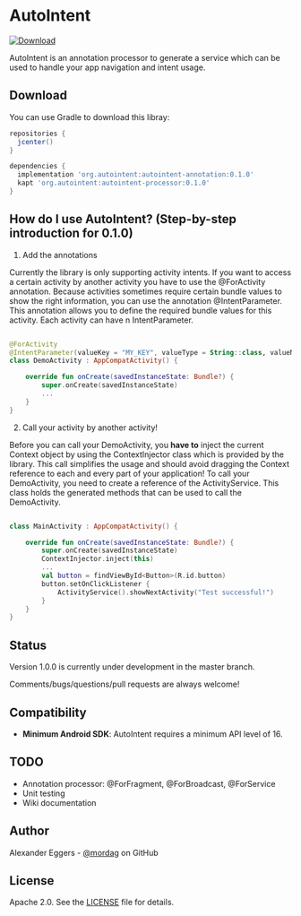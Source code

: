 AutoIntent
=====
[![Download](https://api.bintray.com/packages/mordag/android/autointent-processor/images/download.svg) ](https://bintray.com/mordag/android/autointent-processor/_latestVersion)

AutoIntent is an annotation processor to generate a service which can be used to handle your app navigation and intent usage.

Download
--------
You can use Gradle to download this libray:

```gradle
repositories {
  jcenter()
}

dependencies {
  implementation 'org.autointent:autointent-annotation:0.1.0'
  kapt 'org.autointent:autointent-processor:0.1.0'
}
```

How do I use AutoIntent? (Step-by-step introduction for 0.1.0)
-------------------

1. Add the annotations

Currently the library is only supporting activity intents. If you want to access a certain activity by another activity you have to use the @ForActivity annotation. Because activities sometimes require certain bundle values to show the right information, you can use the annotation @IntentParameter. This annotation allows you to define the required bundle values for this activity. Each activity can have n IntentParameter.

```kotlin

@ForActivity
@IntentParameter(valueKey = "MY_KEY", valueType = String::class, valueName = "myDemoValue")
class DemoActivity : AppCompatActivity() {

    override fun onCreate(savedInstanceState: Bundle?) {
        super.onCreate(savedInstanceState)
        ...
    }
}

```

2. Call your activity by another activity!

Before you can call your DemoActivity, you **have to** inject the current Context object by using the ContextInjector class which is provided by the library. This call simplifies the usage and should avoid dragging the Context reference to each and every part of your application! To call your DemoActivity, you need to create a reference of the ActivityService. This class holds the generated methods that can be used to call the DemoActivity.

```kotlin

class MainActivity : AppCompatActivity() {

    override fun onCreate(savedInstanceState: Bundle?) {
        super.onCreate(savedInstanceState)
        ContextInjector.inject(this)
        ...
        val button = findViewById<Button>(R.id.button)
        button.setOnClickListener {
            ActivityService().showNextActivity("Test successful!")
        }
    }
}

```

Status
------
Version 1.0.0 is currently under development in the master branch.

Comments/bugs/questions/pull requests are always welcome!

Compatibility
-------------

 * **Minimum Android SDK**: AutoIntent requires a minimum API level of 16.
 
TODO
-------------
* Annotation processor: @ForFragment, @ForBroadcast, @ForService
* Unit testing
* Wiki documentation

Author
------
Alexander Eggers - [@mordag][2] on GitHub

License
-------
Apache 2.0. See the [LICENSE][1] file for details.


[1]: https://github.com/Mordag/autointent/blob/1.0/LICENSE
[2]: https://github.com/Mordag
